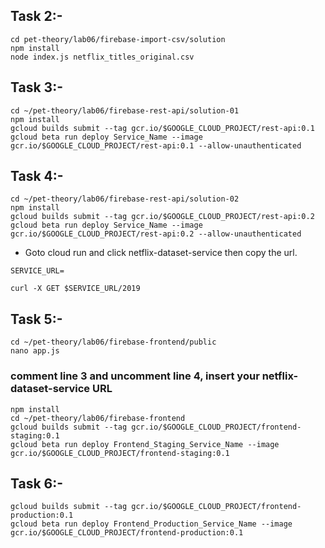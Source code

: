 ## Task 2:-

```
cd pet-theory/lab06/firebase-import-csv/solution
npm install
node index.js netflix_titles_original.csv
```

## Task 3:-

```
cd ~/pet-theory/lab06/firebase-rest-api/solution-01
npm install
gcloud builds submit --tag gcr.io/$GOOGLE_CLOUD_PROJECT/rest-api:0.1
gcloud beta run deploy Service_Name --image gcr.io/$GOOGLE_CLOUD_PROJECT/rest-api:0.1 --allow-unauthenticated
```


## Task 4:-

```
cd ~/pet-theory/lab06/firebase-rest-api/solution-02
npm install
gcloud builds submit --tag gcr.io/$GOOGLE_CLOUD_PROJECT/rest-api:0.2
gcloud beta run deploy Service_Name --image gcr.io/$GOOGLE_CLOUD_PROJECT/rest-api:0.2 --allow-unauthenticated
```

- Goto cloud run and click netflix-dataset-service then copy the url.

```
SERVICE_URL=
```
```
curl -X GET $SERVICE_URL/2019
```

## Task 5:-

```
cd ~/pet-theory/lab06/firebase-frontend/public
nano app.js 
```

### comment line 3 and uncomment line 4, insert your netflix-dataset-service URL

```
npm install
cd ~/pet-theory/lab06/firebase-frontend
gcloud builds submit --tag gcr.io/$GOOGLE_CLOUD_PROJECT/frontend-staging:0.1
gcloud beta run deploy Frontend_Staging_Service_Name --image gcr.io/$GOOGLE_CLOUD_PROJECT/frontend-staging:0.1

```

## Task 6:-

```
gcloud builds submit --tag gcr.io/$GOOGLE_CLOUD_PROJECT/frontend-production:0.1
gcloud beta run deploy Frontend_Production_Service_Name --image gcr.io/$GOOGLE_CLOUD_PROJECT/frontend-production:0.1
```

